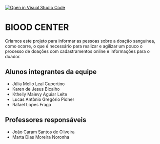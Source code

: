 [![Open in Visual Studio Code](https://classroom.github.com/assets/open-in-vscode-c66648af7eb3fe8bc4f294546bfd86ef473780cde1dea487d3c4ff354943c9ae.svg)](https://classroom.github.com/online_ide?assignment_repo_id=7737712&assignment_repo_type=AssignmentRepo)
# BlOOD CENTER
Criamos este projeto para informar as pessoas sobre a doação sanguínea, como ocorre, o que é necessário para realizar e agilizar um pouco o processo de doações com cadastramentos online e informações para o doador.

## Alunos integrantes da equipe

* Júlia Mello Leal Cupertino
* Karen de Jesus Bicalho
* Kthelly Maievy Aguiar Leite
* Lucas Antônio Gregório Pidner
* Rafael Lopes Fraga

## Professores responsáveis

* João Caram Santos de Oliveira 
* Marta Dias Moreira Noronha


